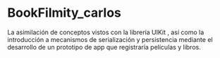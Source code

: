 # BookFilmity_carlos
La asimilación de conceptos vistos con la librería UIKit , así como la introducción a mecanismos de serialización y persistencia mediante el desarrollo de un 
prototipo de app que registraría películas y libros.
